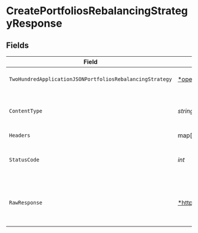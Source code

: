 # CreatePortfoliosRebalancingStrategyResponse


## Fields

| Field                                                                                                                                                                              | Type                                                                                                                                                                               | Required                                                                                                                                                                           | Description                                                                                                                                                                        |
| ---------------------------------------------------------------------------------------------------------------------------------------------------------------------------------- | ---------------------------------------------------------------------------------------------------------------------------------------------------------------------------------- | ---------------------------------------------------------------------------------------------------------------------------------------------------------------------------------- | ---------------------------------------------------------------------------------------------------------------------------------------------------------------------------------- |
| `TwoHundredApplicationJSONPortfoliosRebalancingStrategy`                                                                                                                           | [*operations.CreatePortfoliosRebalancingStrategyPortfoliosRebalancingStrategy](../../../pkg/models/operations/createportfoliosrebalancingstrategyportfoliosrebalancingstrategy.md) | :heavy_minus_sign:                                                                                                                                                                 | Portfolios rebalancing strategy                                                                                                                                                    |
| `ContentType`                                                                                                                                                                      | *string*                                                                                                                                                                           | :heavy_check_mark:                                                                                                                                                                 | HTTP response content type for this operation                                                                                                                                      |
| `Headers`                                                                                                                                                                          | map[string][]*string*                                                                                                                                                              | :heavy_minus_sign:                                                                                                                                                                 | N/A                                                                                                                                                                                |
| `StatusCode`                                                                                                                                                                       | *int*                                                                                                                                                                              | :heavy_check_mark:                                                                                                                                                                 | HTTP response status code for this operation                                                                                                                                       |
| `RawResponse`                                                                                                                                                                      | [*http.Response](https://pkg.go.dev/net/http#Response)                                                                                                                             | :heavy_minus_sign:                                                                                                                                                                 | Raw HTTP response; suitable for custom response parsing                                                                                                                            |